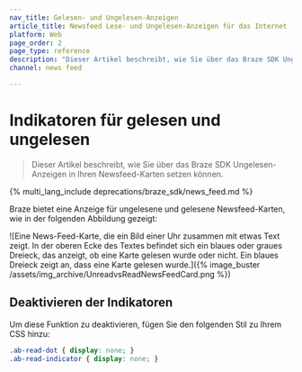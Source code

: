 ```yaml
---
nav_title: Gelesen- und Ungelesen-Anzeigen
article_title: Newsfeed Lese- und Ungelesen-Anzeigen für das Internet
platform: Web
page_order: 2
page_type: reference
description: "Dieser Artikel beschreibt, wie Sie über das Braze SDK Ungelesen-Anzeigen in Ihren Newsfeed-Karten setzen können."
channel: news feed

---
```


# Indikatoren für gelesen und ungelesen

> Dieser Artikel beschreibt, wie Sie über das Braze SDK Ungelesen-Anzeigen in Ihren Newsfeed-Karten setzen können.

{% multi_lang_include deprecations/braze_sdk/news_feed.md %}

Braze bietet eine Anzeige für ungelesene und gelesene Newsfeed-Karten, wie in der folgenden Abbildung gezeigt:

![Eine News-Feed-Karte, die ein Bild einer Uhr zusammen mit etwas Text zeigt. In der oberen Ecke des Textes befindet sich ein blaues oder graues Dreieck, das anzeigt, ob eine Karte gelesen wurde oder nicht. Ein blaues Dreieck zeigt an, dass eine Karte gelesen wurde.]({% image_buster /assets/img_archive/UnreadvsReadNewsFeedCard.png %})

## Deaktivieren der Indikatoren

Um diese Funktion zu deaktivieren, fügen Sie den folgenden Stil zu Ihrem CSS hinzu:

``` css
.ab-read-dot { display: none; }
.ab-read-indicator { display: none; }
```

